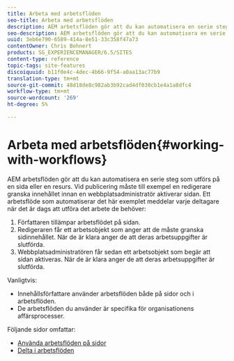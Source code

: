 ```yaml
---
title: Arbeta med arbetsflöden
seo-title: Arbeta med arbetsflöden
description: AEM arbetsflöden gör att du kan automatisera en serie steg som utförs på en sida eller en resurs. Vid publicering måste till exempel en redigerare granska innehållet innan en webbplatsadministratör aktiverar sidan. Ett arbetsflöde som automatiserar det här exemplet meddelar varje deltagare när det är dags att utföra det arbete de behöver.
seo-description: AEM arbetsflöden gör att du kan automatisera en serie steg som utförs på en sida eller en resurs. Vid publicering måste till exempel en redigerare granska innehållet innan en webbplatsadministratör aktiverar sidan. Ett arbetsflöde som automatiserar det här exemplet meddelar varje deltagare när det är dags att utföra det arbete de behöver.
uuid: 3eb6e790-6589-414a-8e51-33c358f47a73
contentOwner: Chris Bohnert
products: SG_EXPERIENCEMANAGER/6.5/SITES
content-type: reference
topic-tags: site-features
discoiquuid: b11f0e4c-4dec-4b66-9f54-a0aa13ac77b9
translation-type: tm+mt
source-git-commit: 48d18de8c982ab3b92cad4df030cb1e4a1a8dfc4
workflow-type: tm+mt
source-wordcount: '269'
ht-degree: 5%

---
```



# Arbeta med arbetsflöden{#working-with-workflows}

AEM arbetsflöden gör att du kan automatisera en serie steg som utförs på en sida eller en resurs. Vid publicering måste till exempel en redigerare granska innehållet innan en webbplatsadministratör aktiverar sidan. Ett arbetsflöde som automatiserar det här exemplet meddelar varje deltagare när det är dags att utföra det arbete de behöver:

1. Författaren tillämpar arbetsflödet på sidan.
1. Redigeraren får ett arbetsobjekt som anger att de måste granska sidinnehållet. När de är klara anger de att deras arbetsuppgifter är slutförda.
1. Webbplatsadministratören får sedan ett arbetsobjekt som begär att sidan aktiveras. När de är klara anger de att deras arbetsuppgifter är slutförda.

Vanligtvis:

* Innehållsförfattare använder arbetsflöden både på sidor och i arbetsflöden.
* De arbetsflöden du använder är specifika för organisationens affärsprocesser.

Följande sidor omfattar:

* [Använda arbetsflöden på sidor](/help/sites-classic-ui-authoring/classic-workflows-applying.md)
* [Delta i arbetsflöden](/help/sites-classic-ui-authoring/classic-workflows-participating.md)

